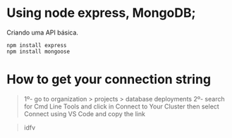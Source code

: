 # Using node express, MongoDB;
Criando uma API básica.

```
npm install express
npm install mongoose
```

# How to get your connection string

>1º- go to organization > projects > database deployments
>2º- search for Cmd Line Tools and click in Connect to Your Cluster then select Connect using VS Code and copy the link

>idfv
